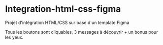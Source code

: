# Integration-html-css-figma

Projet d'intégration HTML/CSS sur base d'un template Figma

Tous les boutons sont cliquables, 3 messages à découvrir + un bonus pour les yeux.
